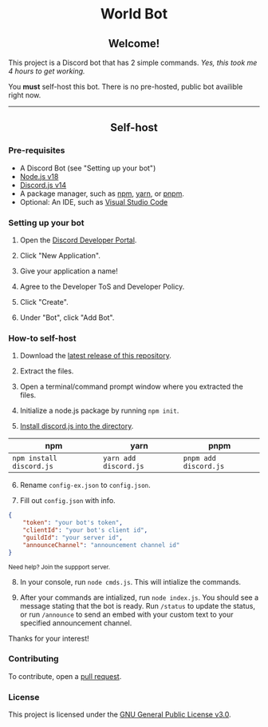 <h1 align="center">World Bot</h1>
<h2 align="center">Welcome!</h2>
<p>This project is a Discord bot that has 2 simple commands. <i>Yes, this took me 4 hours to get working.</i></p>
<p>You <b>must</b> self-host this bot. There is no pre-hosted, public bot availible right now.</p>
<hr>
<h2 align="center">Self-host</h2>
<h3>Pre-requisites</h3>
<ul>
    <li>A Discord Bot (see "Setting up your bot")</li>
    <li><a href="https://nodejs.org/download/release/v18.15.0/">Node.js v18</a></li>
    <li><a href="https://discord.js.org/">Discord.js v14</a></li>
    <li>A package manager, such as <a href="https://www.npmjs.com">npm</a>, <a href="https://yarnpkg.com">yarn</a>, or <a href="https://pnpm.io">pnpm</a>.
    <li>Optional: An IDE, such as <a href="https://code.visualstudio.com">Visual Studio Code</a></li>
</ul>

<h3>Setting up your bot</h3>

1. Open the [Discord Developer Portal](https://discord.com/developers).

2. Click "New Application".

3. Give your application a name!

4. Agree to the Developer ToS and Developer Policy.

5. Click "Create".

6. Under "Bot", click "Add Bot".

<h3>How-to self-host</h3>

1. Download the [latest release of this repository](https://github.com/buildingthingsdev/world-bot/releases).

2. Extract the files.

3. Open a terminal/command prompt window where you extracted the files.

4. Initialize a node.js package by running `npm init`.

5. [Install discord.js into the directory](https://discordjs.guide/preparations/#installing-discord-js).

| npm                      | yarn                  | pnpm                  |
| ------------------------ | --------------------- | --------------------- |
| `npm install discord.js` | `yarn add discord.js` | `pnpm add discord.js` |

6. Rename `config-ex.json` to `config.json`.

7. Fill out `config.json` with info.

```json
{
	"token": "your bot's token", 
	"clientId": "your bot's client id",
	"guildId": "your server id",
	"announceChannel": "announcement channel id"
}
```
<small>Need help? Join the suppport server.</small>

8. In your console, run `node cmds.js`. This will intialize the commands.

9. After your commands are intialized, run `node index.js`. You should see a message stating that the bot is ready. Run `/status` to update the status, or run `/announce` to send an embed with your custom text to your specified announcement channel.

Thanks for your interest!

<h3>Contributing</h3>

To contribute, open a [pull request](https://github.com/buildingthingsdev/world-bot/pulls). 

<h3>License</h3>

This project is licensed under the [GNU General Public License v3.0](https://github.com/buildingthingsdev/world-bot/blob/main/LICENSE).
